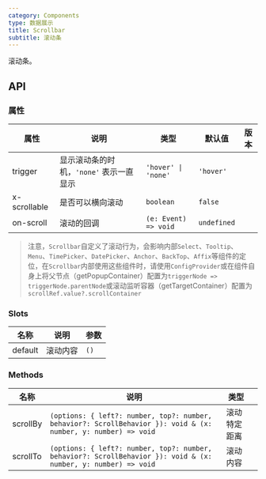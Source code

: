 ```yaml
---
category: Components
type: 数据展示
title: Scrollbar
subtitle: 滚动条
---
```


滚动条。

## API

### 属性

| 属性 | 说明 | 类型 | 默认值 | 版本 |
| --- | --- | --- | --- | --- |
| trigger | 显示滚动条的时机，`'none'` 表示一直显示 | `'hover' \| 'none'` | `'hover'` |  |
| x-scrollable | 是否可以横向滚动 | `boolean` | `false` |  |
| on-scroll | 滚动的回调 | `(e: Event) => void` | `undefined` |  |

> 注意，`Scrollbar`自定义了滚动行为，会影响内部`Select`、`Tooltip`、`Menu`、`TimePicker`、`DatePicker`、`Anchor`、`BackTop`、`Affix`等组件的定位，在`Scrollbar`内部使用这些组件时，请使用`ConfigProvider`或在组件自身上将父节点（getPopupContainer）配置为`triggerNode => triggerNode.parentNode`或滚动监听容器（getTargetContainer）配置为`scrollRef.value?.scrollContainer`

### Slots

| 名称 | 说明 | 参数 |
| --- | --- | --- |
| default | 滚动内容 | `()` |

### Methods

| 名称 | 说明 | 类型 | |
| --- | --- | --- | --- |
| scrollBy | `(options: { left?: number, top?: number, behavior?: ScrollBehavior }): void & (x: number, y: number) => void` | 滚动特定距离 | |
| scrollTo | `(options: { left?: number, top?: number, behavior?: ScrollBehavior }): void & (x: number, y: number) => void` | 滚动内容 | |

